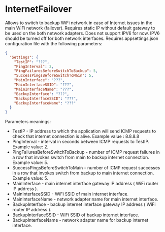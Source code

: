 # InternetFailover

Allows to switch to backup WiFi network in case of Internet issues in the main WiFi network (failover).
Requires static IP without default gateway to be used on the both network adapters. Does not support IPV6 for now. IPV6 should be turned off for both network interfaces.
Requires appsettings.json configuration file with the following parameters:

```json
{
  "Settings": {
    "TestIP": "???",
    "PingInterval": 2,
    "PingFailuresBeforeSwitchToBackup": 5,
    "SuccessPingsBeforeSwitchToMain": 5,
    "MainInterface": "???",
    "MainInterfaceSSID": "???",
    "MainInterfaceName": "???",
    "BackupInterface": "???",
    "BackupInterfaceSSID": "???",
    "BackupInterfaceName": "???"
  }
}
```

Parameters meanings:

- TestIP - IP address to which the application will send ICMP requests to check that internet connection is alive. Example value : 8.8.8.8
- PingInterval - interval in seconds between ICMP requests to TestIP. Example value: 2.
- PingFailuresBeforeSwitchToBackup - number of ICMP request failures in a row that invokes switch from main to backup internet connection. Example value: 5.
- SuccessPingsBeforeSwitchToMain - number of ICMP request successes in a row that invokes switch from backup to main internet connection. Example value: 5.
- MainInterface - main internet interface gateway IP address ( WiFi router IP address ).
- MainInterfaceSSID - WiFi SSID of main internet interface.
- MainInterfaceName - network adapter name for main internet interface.
- BackupInterface - backup internet interface gateway IP address ( WiFi router IP address ).
- BackupInterfaceSSID - WiFi SSID of backup internet interface.
- BackupInterfaceName - network adapter name for backup internet interface.
